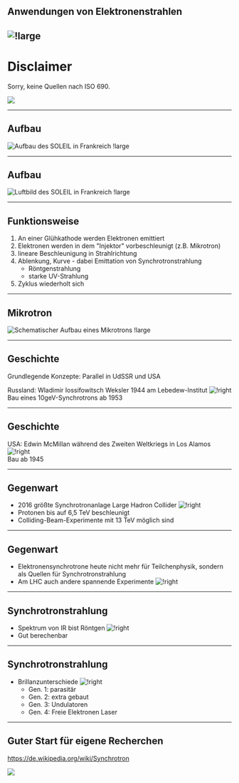 ## Anwendungen von Elektronenstrahlen

![!large](https://cdn1.byjus.com/wp-content/uploads/2018/11/physics/wp-content/uploads/2016/06/4.png)
---

# Disclaimer

Sorry, keine Quellen nach ISO 690.

![](https://img.welt.de/img/wissenschaft/mobile195431695/1022506097-ci102l-w1024/A-portrait-of-a-beagle-that-was-a-rescued-dog-2.jpg)

---

## Aufbau

![Aufbau des SOLEIL in Frankreich !large](https://upload.wikimedia.org/wikipedia/commons/6/60/Sch%C3%A9ma_de_principe_du_synchrotron.jpg)

---

## Aufbau

![Luftbild des SOLEIL in Frankreich !large](https://upload.wikimedia.org/wikipedia/commons/0/00/SOLEIL_le_01_juin_2005.jpg)

---

## Funktionsweise

1. An einer Glühkathode werden Elektronen emittiert
1. Elektronen werden in dem "Injektor" vorbeschleunigt (z.B. Mikrotron)
1. lineare Beschleunigung in Strahlrichtung
1. Ablenkung, Kurve - dabei Emittation von Synchrotronstrahlung
    * Röntgenstrahlung
    * starke UV-Strahlung
1. Zyklus wiederholt sich

---

## Mikrotron

![Schematischer Aufbau eines Mikrotrons !large](https://upload.wikimedia.org/wikipedia/commons/1/14/ClassicMicrotronSketch.svg)

---

## Geschichte

Grundlegende Konzepte: Parallel in UdSSR und USA 

Russland: Wladimir Iossifowitsch Weksler 1944 am Lebedew-Institut ![!right](https://upload.wikimedia.org/wikipedia/commons/thumb/d/d2/Russia_stamp_2000_%E2%84%96_599.jpg/330px-Russia_stamp_2000_%E2%84%96_599.jpg)
\
Bau eines 10geV-Synchrotrons ab 1953

---

## Geschichte

USA: Edwin McMillan während des Zweiten Weltkriegs in Los Alamos ![!right](https://upload.wikimedia.org/wikipedia/commons/8/86/Edwin_McMillan_Nobel.jpg)
\
Bau ab 1945

---

## Gegenwart

* 2016 größte Synchrotronanlage Large Hadron Collider ![!right](https://upload.wikimedia.org/wikipedia/commons/thumb/f/fc/CERN_LHC_Tunnel1.jpg/1024px-CERN_LHC_Tunnel1.jpg)
* Protonen bis auf 6,5 TeV beschleunigt
* Colliding-Beam-Experimente mit 13 TeV möglich sind

---

## Gegenwart

* Elektronensynchrotrone heute nicht mehr für Teilchenphysik, sondern als Quellen für Synchrotronstrahlung 
* Am LHC auch andere spannende Experimente ![!right](https://upload.wikimedia.org/wikipedia/commons/thumb/1/1c/CMS_Higgs-event.jpg/1024px-CMS_Higgs-event.jpg)

---

## Synchrotronstrahlung

* Spektrum von IR bist Röntgen ![!right](https://upload.wikimedia.org/wikipedia/commons/5/58/Syncrotron.png)
* Gut berechenbar 

---

## Synchrotronstrahlung

* Brillanzunterschiede ![!right](https://upload.wikimedia.org/wikipedia/commons/thumb/3/30/Undulator_%28numbers%29.svg/1280px-Undulator_%28numbers%29.svg.png)
    * Gen. 1: parasitär
    * Gen. 2: extra gebaut
    * Gen. 3: Undulatoren
    * Gen. 4: Freie Elektronen Laser 

---

## Guter Start für eigene Recherchen

https://de.wikipedia.org/wiki/Synchrotron 

![](https://upload.wikimedia.org/wikipedia/commons/thumb/8/80/Wikipedia-logo-v2.svg/375px-Wikipedia-logo-v2.svg.png)
